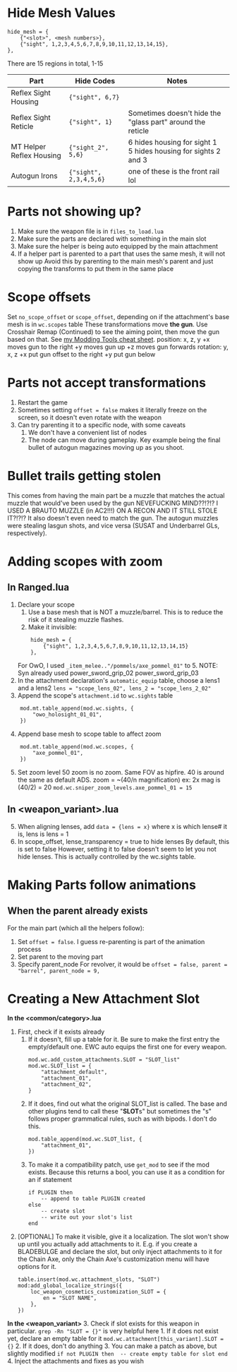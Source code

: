 # Hide Mesh Values
```
hide_mesh = {
	{"<slot>", <mesh numbers>},
	{"sight", 1,2,3,4,5,6,7,8,9,10,11,12,13,14,15},
},
```
There are 15 regions in total, 1-15

| Part                     | Hide Codes             | Notes                                                             |
| ------------------------ | ---------------------- | ----------------------------------------------------------------- |
| Reflex Sight Housing     | `{"sight", 6,7}`       |                                                                   |
| Reflex Sight Reticle     | `{"sight", 1}`         | Sometimes doesn't hide the "glass part" around the reticle        |
| MT Helper Reflex Housing | `{"sight_2", 5,6}`     | 6 hides housing for sight 1<br>5 hides housing for sights 2 and 3 |
| Autogun Irons            | `{"sight", 2,3,4,5,6}` | one of these is the front rail lol                                |

# Parts not showing up?
1. Make sure the weapon file is in `files_to_load.lua`
2. Make sure the parts are declared with something in the main slot
3. Make sure the helper is being auto equipped by the main attachment
4. If a helper part is parented to a part that uses the same mesh, it will not show up
    Avoid this by parenting to the main mesh's parent and just copying the transforms to put them in the same place

# Scope offsets
Set `no_scope_offset` or `scope_offset`, depending on if the attachment's base mesh is in `wc.scopes` table
These transformations move **the gun**. Use Crosshair Remap (Continued) to see the aiming point, then move the gun based on that. See [my Modding Tools cheat sheet](moddingtoolsCheatSheet.png).
position: x, z, y
    +x moves gun to the right
    +y moves gun up
    +z moves gun forwards
rotation: y, x, z
	+x put gun offset to the right
	+y put gun below
# Parts not accept transformations
1. Restart the game
2. Sometimes setting `offset = false` makes it literally freeze on the screen, so it doesn't even rotate with the weapon
3. Can try parenting it to a specific node, with some caveats
    1. We don't have a convenient list of nodes
    2. The node can move during gameplay. Key example being the final bullet of autogun magazines moving up as you shoot.

# Bullet trails getting stolen
This comes from having the main part be a muzzle that matches the actual muzzle that would've been used by the gun
    NEVEFUCKING MIND??!?!? I USED A BRAUTO MUZZLE (in AC2!!!) ON A RECON AND IT STILL STOLE IT?!?!?
It also doesn't even need to match the gun. The autogun muzzles were stealing lasgun shots, and vice versa (SUSAT and Underbarrel GLs, respectively). 

# Adding scopes with zoom
## In Ranged.lua
1. Declare your scope
    1. Use a base mesh that is NOT a muzzle/barrel. This is to reduce the risk of it stealing muzzle flashes.
    2. Make it invisible: 
    ```
        hide_mesh = {
			{"sight", 1,2,3,4,5,6,7,8,9,10,11,12,13,14,15}
		}, 
	```
    For OwO, I used `_item_melee.."/pommels/axe_pommel_01"` to 5. 
	NOTE: Syn already used
        power_sword_grip_02
        power_sword_grip_03
2.  In the attachment declaration's `automatic_equip` table, choose a lens1 and a lens2
	`lens = "scope_lens_02", lens_2 = "scope_lens_2_02"`
3. Append the scope's `attachment.id` to `wc.sights` table
```
	mod.mt.table_append(mod.wc.sights, {
        "owo_holosight_01_01",
    })
```
4. Append base mesh to scope table to affect zoom
```
	mod.mt.table_append(mod.wc.scopes, {
        "axe_pommel_01",
    })
```
5. Set zoom level
	50 zoom is no zoom. Same FOV as hipfire. 40 is around the same as default ADS.
	zoom = ~(40/n magnification)
		ex: 2x mag is (40/2) = 20
    `mod.wc.sniper_zoom_levels.axe_pommel_01 = 15`
## In <weapon_variant>.lua
5. When aligning lenses, add `data = {lens = x}` where x is which lense# it is, lens is lens = 1
6. In scope_offset, lense_transparency = true to hide lenses
	By default, this is set to false
	However, setting it to false doesn't seem to let you not hide lenses. This is actually controlled by the wc.sights table.

# Making Parts follow animations
## When the parent already exists
For the main part (which all the helpers follow):
1. Set `offset = false`. I guess re-parenting is part of the animation process
2. Set parent to the moving part
3. Specify parent_node
For revolver, it would be `offset = false, parent = "barrel", parent_node = 9,`
# Creating a New  Attachment Slot
**In the <common/category>.lua**
1. First, check if it exists already
	1. If it doesn't, fill up a table for it. Be sure to make the first entry the empty/default one. EWC auto equips the first one for every weapon.
		```
		mod.wc.add_custom_attachments.SLOT = "SLOT_list"
		mod.wc.SLOT_list = {
			"attachment_default",
			"attachment_01",
			"attachment_02",
		}
		```
	2. If it does, find out what the original SLOT_list is called. The base and other plugins tend to call these "**SLOT**s" but sometimes the "s" follows proper grammatical rules, such as with bipods. I don't do this. 
		```
		mod.table_append(mod.wc.SLOT_list, {
			"attachment_01",
		})
		```
	3. To make it a compatibility patch, use `get_mod` to see if the mod exists. Because this returns a bool, you can use it as a condition for an if statement
		```
		if PLUGIN then 
			-- append to table PLUGIN created
		else
			-- create slot
			-- write out your slot's list
		end
		```
2. \[OPTIONAL\] To make it visible, give it a localization. The slot won't show up until you actually add attachments to it. E.g. if you create a BLADEBULGE and declare the slot, but only inject attachments to it for the Chain Axe, only the Chain Axe's customization menu will have options for it.
	```
	table.insert(mod.wc.attachment_slots, "SLOT")
	mod:add_global_localize_strings({
		loc_weapon_cosmetics_customization_SLOT = {
			en = "SLOT NAME",
		},
	})
	```
**In the <weapon_variant>**
3. Check if slot exists for this weapon in particular.
	`grep -Rn "SLOT = {}"` is very helpful here
	1. If it does not exist yet, declare an empty table for it
	   `mod.wc.attachment[this_variant].SLOT = {}`
	2. If it does, don't do anything
	3. You can make a patch as above, but slightly modified
		```
		if not PLUGIN then 
			-- create empty table for slot
		end
		```
4. Inject the attachments and fixes as you wish